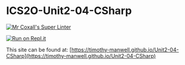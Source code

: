 # ICS2O-Unit2-04-CSharp

[![Mr Coxall's Super Linter](https://github.com/Timothy-Manwell/Unit2-04-CSharp/workflows/Mr%20Coxall's%20Super%20Linter/badge.svg)](https://github.com/Timothy-Manwell/Unit2-04-CSharp/actions/)

[![Run on Repl.it](https://repl.it/badge/github/Timothy-Manwell/Unit2-04-CSharp)](https://repl.it/github/Timothy-Manwell/Unit2-04-CSharp)

This site can be found at: [https://timothy-manwell.github.io/Unit2-04-CSharp](https://timothy-manwell.github.io/Unit2-04-CSharp)
